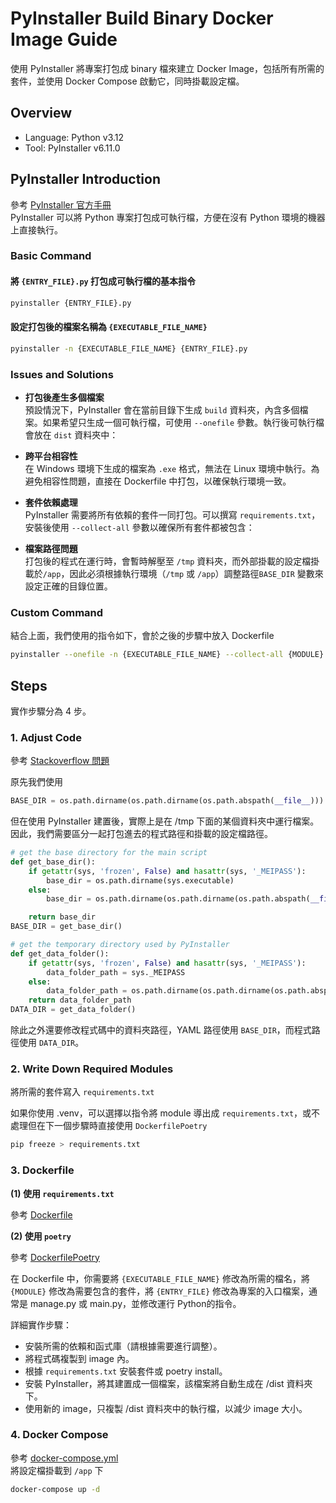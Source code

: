 # PyInstaller Build Binary Docker Image Guide

使用 PyInstaller 將專案打包成 binary 檔來建立 Docker Image，包括所有所需的套件，並使用 Docker Compose 啟動它，同時掛載設定檔。


## Overview

- Language: Python v3.12
- Tool: PyInstaller v6.11.0

## PyInstaller Introduction

參考 [PyInstaller 官方手冊](https://pyinstaller.org/en/stable/)  
PyInstaller 可以將 Python 專案打包成可執行檔，方便在沒有 Python 環境的機器上直接執行。  

### Basic Command

#### 將 `{ENTRY_FILE}.py` 打包成可執行檔的基本指令
```sh
pyinstaller {ENTRY_FILE}.py
```

#### 設定打包後的檔案名稱為 `{EXECUTABLE_FILE_NAME}`
```sh
pyinstaller -n {EXECUTABLE_FILE_NAME} {ENTRY_FILE}.py
```

### Issues and Solutions

- **打包後產生多個檔案**  
   預設情況下，PyInstaller 會在當前目錄下生成 `build` 資料夾，內含多個檔案。如果希望只生成一個可執行檔，可使用 `--onefile` 參數。執行後可執行檔會放在 `dist` 資料夾中：

- **跨平台相容性**  
   在 Windows 環境下生成的檔案為 `.exe` 格式，無法在 Linux 環境中執行。為避免相容性問題，直接在 Dockerfile 中打包，以確保執行環境一致。

- **套件依賴處理**  
   PyInstaller 需要將所有依賴的套件一同打包。可以撰寫 `requirements.txt`，安裝後使用 `--collect-all` 參數以確保所有套件都被包含：

- **檔案路徑問題**  
   打包後的程式在運行時，會暫時解壓至 `/tmp` 資料夾，而外部掛載的設定檔掛載於`/app`，因此必須根據執行環境（`/tmp` 或 `/app`）調整路徑`BASE_DIR` 變數來設定正確的目錄位置。

### Custom Command

結合上面，我們使用的指令如下，會於之後的步驟中放入 Dockerfile  
```bash
pyinstaller --onefile -n {EXECUTABLE_FILE_NAME} --collect-all {MODULE} {ENTRY_FILE}.py
```

## Steps

實作步驟分為 4 步。

### 1. Adjust Code

參考 [Stackoverflow 問題](https://stackoverflow.com/questions/70405069/pyinstaller-executable-saves-files-to-temp-folder)  

原先我們使用

```py
BASE_DIR = os.path.dirname(os.path.dirname(os.path.abspath(__file__)))
```

但在使用 PyInstaller 建置後，實際上是在 /tmp 下面的某個資料夾中運行檔案。  
因此，我們需要區分一起打包進去的程式路徑和掛載的設定檔路徑。

```py
# get the base directory for the main script
def get_base_dir():
    if getattr(sys, 'frozen', False) and hasattr(sys, '_MEIPASS'):
        base_dir = os.path.dirname(sys.executable)
    else:
        base_dir = os.path.dirname(os.path.dirname(os.path.abspath(__file__)))

    return base_dir
BASE_DIR = get_base_dir()

# get the temporary directory used by PyInstaller
def get_data_folder():
    if getattr(sys, 'frozen', False) and hasattr(sys, '_MEIPASS'):
        data_folder_path = sys._MEIPASS
    else:
        data_folder_path = os.path.dirname(os.path.dirname(os.path.abspath(__file__)))
    return data_folder_path
DATA_DIR = get_data_folder()
```

除此之外還要修改程式碼中的資料夾路徑，YAML 路徑使用 `BASE_DIR`，而程式路徑使用 `DATA_DIR`。


### 2. Write Down Required Modules

將所需的套件寫入 `requirements.txt`  

如果你使用 .venv，可以選擇以指令將 module 導出成 `requirements.txt`，或不處理但在下一個步驟時直接使用 `DockerfilePoetry`  
```bash
pip freeze > requirements.txt
```

### 3. Dockerfile

**(1) 使用 `requirements.txt`**  

參考 [Dockerfile](Dockerfile)  

**(2) 使用 `poetry`**  

參考 [DockerfilePoetry](DockerfilePoetry)  

在 Dockerfile 中，你需要將 `{EXECUTABLE_FILE_NAME}` 修改為所需的檔名，將 `{MODULE}` 修改為需要包含的套件，將 `{ENTRY_FILE}` 修改為專案的入口檔案，通常是 manage.py 或 main.py，並修改運行 Python的指令。  

詳細實作步驟：  
- 安裝所需的依賴和函式庫（請根據需要進行調整）。
- 將程式碼複製到 image 內。
- 根據 `requirements.txt` 安裝套件或 poetry install。
- 安裝 PyInstaller，將其建置成一個檔案，該檔案將自動生成在 /dist 資料夾下。
- 使用新的 image，只複製 /dist 資料夾中的執行檔，以減少 image 大小。

### 4. Docker Compose

參考 [docker-compose.yml](docker-compose.yml)  
將設定檔掛載到 `/app` 下  

```bash
docker-compose up -d
```